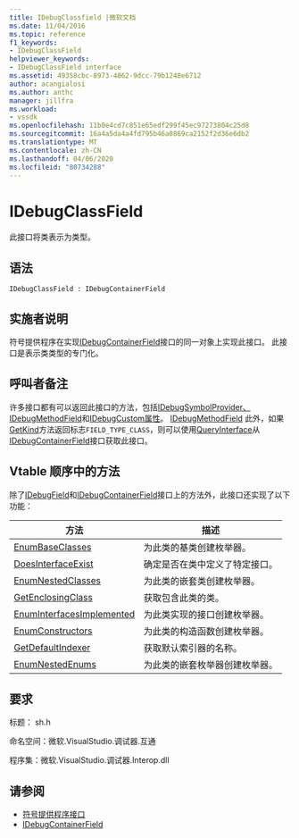 ```yaml
---
title: IDebugClassfield |微软文档
ms.date: 11/04/2016
ms.topic: reference
f1_keywords:
- IDebugClassField
helpviewer_keywords:
- IDebugClassField interface
ms.assetid: 49358cbc-8973-4862-9dcc-79b1248e6712
author: acangialosi
ms.author: anthc
manager: jillfra
ms.workload:
- vssdk
ms.openlocfilehash: 11b0e4cd7c851e65edf299f45ec97273804c25d8
ms.sourcegitcommit: 16a4a5da4a4fd795b46a0869ca2152f2d36e6db2
ms.translationtype: MT
ms.contentlocale: zh-CN
ms.lasthandoff: 04/06/2020
ms.locfileid: "80734288"
---
```

# <a name="idebugclassfield"></a>IDebugClassField
此接口将类表示为类型。

## <a name="syntax"></a>语法

```
IDebugClassField : IDebugContainerField
```

## <a name="notes-for-implementers"></a>实施者说明
 符号提供程序在实现[IDebugContainerField](../../../extensibility/debugger/reference/idebugcontainerfield.md)接口的同一对象上实现此接口。 此接口是表示类类型的专门化。

## <a name="notes-for-callers"></a>呼叫者备注
 许多接口都有可以返回此接口的方法，包括[IDebugSymbolProvider、IDebugMethodField](../../../extensibility/debugger/reference/idebugsymbolprovider.md)和[IDebugCustom属性](../../../extensibility/debugger/reference/idebugcustomattribute.md)。 [IDebugMethodField](../../../extensibility/debugger/reference/idebugmethodfield.md) 此外，如果[GetKind](../../../extensibility/debugger/reference/idebugfield-getkind.md)方法返回标志`FIELD_TYPE_CLASS`，则可以使用[QueryInterface](/cpp/atl/queryinterface)从[IDebugContainerField](../../../extensibility/debugger/reference/idebugcontainerfield.md)接口获取此接口。

## <a name="methods-in-vtable-order"></a>Vtable 顺序中的方法
 除了[IDebugField](../../../extensibility/debugger/reference/idebugfield.md)和[IDebugContainerField](../../../extensibility/debugger/reference/idebugcontainerfield.md)接口上的方法外，此接口还实现了以下功能：

|方法|描述|
|------------|-----------------|
|[EnumBaseClasses](../../../extensibility/debugger/reference/idebugclassfield-enumbaseclasses.md)|为此类的基类创建枚举器。|
|[DoesInterfaceExist](../../../extensibility/debugger/reference/idebugclassfield-doesinterfaceexist.md)|确定是否在类中定义了特定接口。|
|[EnumNestedClasses](../../../extensibility/debugger/reference/idebugclassfield-enumnestedclasses.md)|为此类的嵌套类创建枚举器。|
|[GetEnclosingClass](../../../extensibility/debugger/reference/idebugclassfield-getenclosingclass.md)|获取包含此类的类。|
|[EnumInterfacesImplemented](../../../extensibility/debugger/reference/idebugclassfield-enuminterfacesimplemented.md)|为此类实现的接口创建枚举器。|
|[EnumConstructors](../../../extensibility/debugger/reference/idebugclassfield-enumconstructors.md)|为此类的构造函数创建枚举器。|
|[GetDefaultIndexer](../../../extensibility/debugger/reference/idebugclassfield-getdefaultindexer.md)|获取默认索引器的名称。|
|[EnumNestedEnums](../../../extensibility/debugger/reference/idebugclassfield-enumnestedenums.md)|为此类的嵌套枚举器创建枚举器。|

## <a name="requirements"></a>要求
 标题： sh.h

 命名空间：微软.VisualStudio.调试器.互通

 程序集：微软.VisualStudio.调试器.Interop.dll

## <a name="see-also"></a>请参阅
- [符号提供程序接口](../../../extensibility/debugger/reference/symbol-provider-interfaces.md)
- [IDebugContainerField](../../../extensibility/debugger/reference/idebugcontainerfield.md)

